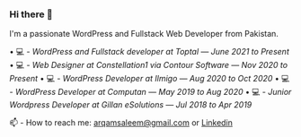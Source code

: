 ### Hi there 👋

I'm a passionate WordPress and Fullstack Web Developer from Pakistan.

•	💻 _- WordPress and Fullstack developer at Toptal — June 2021 to Present_
•	💻 _- Web Designer at Constellation1 via Contour Software — Nov 2020 to Present_
•	💻 _- WordPress Developer at Ilmigo — Aug 2020 to Oct 2020_
•	💻 _- WordPress Developer at Computan — May 2019 to Aug 2020_
•	💻 _- Junior Wordpress Developer at Gillan eSolutions — Jul 2018 to Apr 2019_

📫 - How to reach me: arqamsaleem@gmail.com or [Linkedin](https://www.linkedin.com/in/arqam-saleem-5a3230107/)


<!--
**arqamsaleem/arqamsaleem** is a ✨ _special_ ✨ repository because its `README.md` (this file) appears on your GitHub profile.

Here are some ideas to get you started:

- 🔭 I’m currently working on ...
- 🌱 I’m currently learning ...
- 👯 I’m looking to collaborate on ...
- 🤔 I’m looking for help with ...
- 💬 Ask me about ...
- 📫 How to reach me: ...
- 😄 Pronouns: ...
- ⚡ Fun fact: ...
-->
